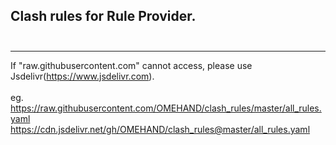 ## Clash rules for Rule Provider.<br/><br/>
***
If "raw.githubusercontent.com" cannot access, please use Jsdelivr(<https://www.jsdelivr.com>).<br/><br/>
eg.<br/>
<https://raw.githubusercontent.com/OMEHAND/clash_rules/master/all_rules.yaml><br/>
<https://cdn.jsdelivr.net/gh/OMEHAND/clash_rules@master/all_rules.yaml>